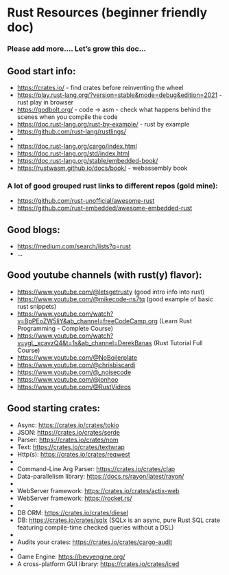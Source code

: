 # Rust Resources (beginner friendly doc)

### Please add more…. Let’s grow this doc…

## Good start info:
* https://crates.io/ - find crates before reinventing the wheel
* https://play.rust-lang.org/?version=stable&mode=debug&edition=2021  - rust play in browser
* https://godbolt.org/ - code -> asm - check what happens behind the scenes when you compile the code
* https://doc.rust-lang.org/rust-by-example/ - rust by example
* https://github.com/rust-lang/rustlings/
*
* https://doc.rust-lang.org/cargo/index.html
* https://doc.rust-lang.org/std/index.html
* https://doc.rust-lang.org/stable/embedded-book/
* https://rustwasm.github.io/docs/book/ - webassembly book

### A lot of good grouped rust links to different repos (gold mine):
* https://github.com/rust-unofficial/awesome-rust
* https://github.com/rust-embedded/awesome-embedded-rust

## Good blogs:
* https://medium.com/search/lists?q=rust
* …

## Good youtube channels (with rust(y) flavor):
* https://www.youtube.com/@letsgetrusty (good intro info into rust)
* https://www.youtube.com/@mikecode-ns7tq (good example of basic rust snippets)
* https://www.youtube.com/watch?v=BpPEoZW5IiY&ab_channel=freeCodeCamp.org (Learn Rust Programming - Complete Course)
* https://www.youtube.com/watch?v=ygL_xcavzQ4&t=1s&ab_channel=DerekBanas (Rust Tutorial Full Course)
* https://www.youtube.com/@NoBoilerplate
* https://www.youtube.com/@chrisbiscardi
* https://www.youtube.com/@_noisecode
* https://www.youtube.com/@jonhoo
* https://www.youtube.com/@RustVideos

## Good starting crates:
* Async: https://crates.io/crates/tokio
* JSON: https://crates.io/crates/serde
* Parser: https://crates.io/crates/nom
* Text: https://crates.io/crates/textwrap
* Http(s): https://crates.io/crates/reqwest
*
* Command-Line Arg Parser: https://crates.io/crates/clap
* Data-parallelism library: https://docs.rs/rayon/latest/rayon/
*
* WebServer framework: https://crates.io/crates/actix-web
* WebServer framework: https://rocket.rs/
*
* DB ORM: https://crates.io/crates/diesel
* DB: https://crates.io/crates/sqlx (SQLx is an async, pure Rust SQL crate featuring compile-time checked queries without a DSL)
*
* Audits your crates: https://crates.io/crates/cargo-audit
*
* Game Engine: https://bevyengine.org/
* A cross-platform GUI library: https://crates.io/crates/iced








